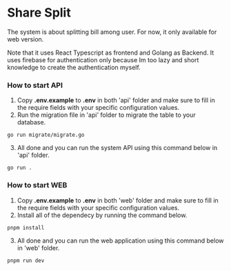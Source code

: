 # Share Split
The system is about splitting bill among user. For now, it only available for web version.

Note that it uses React Typescript as frontend and Golang as Backend. It uses firebase for authentication only because Im too lazy and short knowledge to create the authentication myself.

### How to start API
1. Copy **.env.example** to **.env** in both 'api' folder and make sure to fill in the require fields with your specific configuration values.
2. Run the migration file in 'api' folder to migrate the table to your database.
```
go run migrate/migrate.go
```
3. All done and you can run the system API using this command below in 'api' folder.
```
go run .
```

### How to start WEB
1. Copy **.env.example** to **.env** in both 'web' folder and make sure to fill in the require fields with your specific configuration values.
2. Install all of the dependecy by running the command below.
```
pnpm install
```
3. All done and you can run the web application using this command below in 'web' folder.
```
pnpm run dev
```